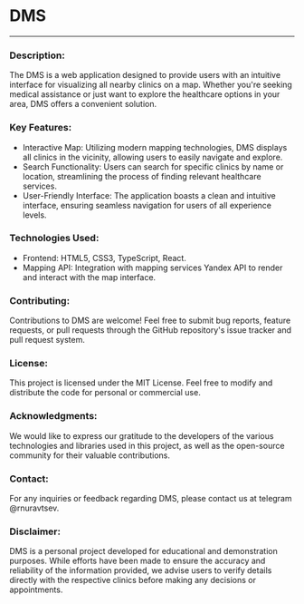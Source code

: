 # DMS
---
### Description:
The DMS is a web application designed to provide users with an intuitive interface for visualizing all nearby clinics on a map. Whether you're seeking medical assistance or just want to explore the healthcare options in your area, DMS offers a convenient solution.

### Key Features:
- Interactive Map: Utilizing modern mapping technologies, DMS displays all clinics in the vicinity, allowing users to easily navigate and explore.
- Search Functionality: Users can search for specific clinics by name or location, streamlining the process of finding relevant healthcare services.
- User-Friendly Interface: The application boasts a clean and intuitive interface, ensuring seamless navigation for users of all experience levels.

### Technologies Used:
- Frontend: HTML5, CSS3, TypeScript, React.
- Mapping API: Integration with mapping services Yandex API to render and interact with the map interface.

### Contributing:
Contributions to DMS are welcome! Feel free to submit bug reports, feature requests, or pull requests through the GitHub repository's issue tracker and pull request system.

### License:
This project is licensed under the MIT License. Feel free to modify and distribute the code for personal or commercial use.

### Acknowledgments:
We would like to express our gratitude to the developers of the various technologies and libraries used in this project, as well as the open-source community for their valuable contributions.

### Contact:
For any inquiries or feedback regarding DMS, please contact us at telegram @rnuravtsev.

### Disclaimer:
DMS is a personal project developed for educational and demonstration purposes. While efforts have been made to ensure the accuracy and reliability of the information provided, we advise users to verify details directly with the respective clinics before making any decisions or appointments.
